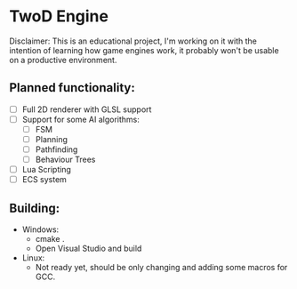 # TwoD Engine

Disclaimer: This is an educational project, I'm working on it with the intention of learning how game engines work,
it probably won't be usable on a productive environment.

## Planned functionality:
- [ ] Full 2D renderer with GLSL support
- [ ] Support for some AI algorithms:
	- [ ] FSM
	- [ ] Planning
	- [ ] Pathfinding
	- [ ] Behaviour Trees
- [ ] Lua Scripting
- [ ] ECS system

## Building:
- Windows:
  - cmake .
  - Open Visual Studio and build
- Linux:
  - Not ready yet, should be only changing and adding some macros for GCC.